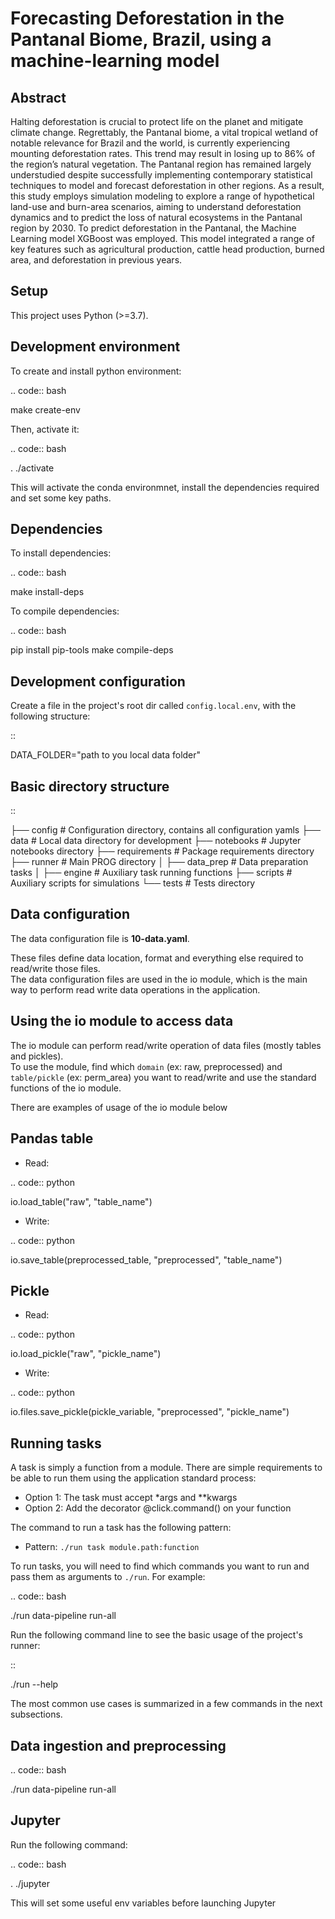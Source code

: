 # Forecasting Deforestation in the Pantanal Biome, Brazil, using a machine-learning model

Abstract
--------

Halting deforestation is crucial to protect life on the planet and mitigate climate change. Regrettably, the Pantanal biome, a vital tropical wetland of notable relevance for Brazil and the world, is currently experiencing mounting deforestation rates. This trend may result in losing up to 86\% of the region’s natural vegetation. The Pantanal region has remained largely understudied despite successfully implementing contemporary statistical techniques to model and forecast deforestation in other regions. As a result, this study employs simulation modeling to explore a range of hypothetical land-use and burn-area scenarios, aiming to understand deforestation dynamics and to predict the loss of natural ecosystems in the Pantanal region by 2030. To predict deforestation in the Pantanal, the Machine Learning model XGBoost was employed. This model integrated a range of key features such as agricultural production, cattle head production, burned area, and deforestation in previous years.

Setup
-----

This project uses Python (>=3.7).

Development environment
-----------------------

To create and install python environment:

.. code:: bash

   make create-env

Then, activate it: 

.. code:: bash

   . ./activate

This will activate the conda environmnet, install the dependencies required and set some key paths. 

Dependencies
------------

To install dependencies:

.. code:: bash

   make install-deps


To compile dependencies:

.. code:: bash

  pip install pip-tools
  make compile-deps


Development configuration
--------------------------

Create a file in the project's root dir called ``config.local.env``,
with the following structure:

::


   DATA_FOLDER="path to you local data folder"


Basic directory structure
------------------------------

:: 

   ├── config                 # Configuration directory, contains all configuration yamls
   ├── data                   # Local data directory for development
   ├── notebooks              # Jupyter notebooks directory
   ├── requirements           # Package requirements directory
   ├── runner                 # Main PROG directory
   │   ├── data_prep          # Data preparation tasks
   │   ├── engine             # Auxiliary task running functions
   ├── scripts                # Auxiliary scripts for simulations
   └── tests                  # Tests directory


Data configuration
------------------

The data configuration file is **10-data.yaml**.

These files define data location, format and everything else required to read/write those files.  
The data configuration files are used in the io module, which is the main way to perform read write data operations in the application.

Using the io module to access data
------------------------------------

The io module can perform read/write operation of data files (mostly tables and pickles).  
To use the module, find which `domain` (ex: raw, preprocessed) and `table/pickle` (ex: perm_area) you want to read/write and use the standard functions of the io module.

There are examples of usage of the io module below

Pandas table
------------

* Read:

.. code:: python

   io.load_table("raw", "table_name")


* Write:

.. code:: python

   io.save_table(preprocessed_table, "preprocessed", "table_name")


Pickle
------

* Read:

.. code:: python

   io.load_pickle("raw", "pickle_name")


* Write:

.. code:: python

   io.files.save_pickle(pickle_variable, "preprocessed", "pickle_name")


Running tasks
--------------

A task is simply a function from a module. There are simple requirements
to be able to run them using the application standard process:

- Option 1: The task must accept \*args and \**kwargs
- Option 2: Add the decorator @click.command() on your function

The command to run a task has the following pattern:

- Pattern: `./run task module.path:function`

To run tasks, you will need to find which commands you want to run and
pass them as arguments to ``./run``. For example:

.. code:: bash

   ./run data-pipeline run-all

Run the following command line to see the basic usage of the project's
runner:

::

   ./run --help

The most common use cases is summarized in a few commands in the next subsections.

Data ingestion and preprocessing
--------------------------------

.. code:: bash

   ./run data-pipeline run-all

Jupyter
---------

Run the following command:

.. code:: bash

   . ./jupyter

This will set some useful env variables before launching Jupyter

